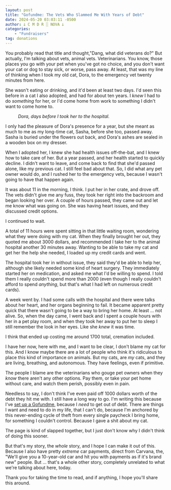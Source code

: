 ```yaml
---
layout: post
title: "Gofundme: The Vets Who Slammed Me With Years of Debt"
date: 2024-05-20 03:03:11 -0500
author: 𐕣 C M D R ░ NOVA 𐕣
categories:
    - "Fundraisers"
tag: donations
---
```


<!-- wp:paragraph -->
<p>You probably read that title and thought,"Dang, what did veterans do?" But actually, I'm talking about vets, animal vets. Veterinarians. You know, those places you go with your pet when you've got no choice, and you don't want your cat or dog to stay sick, or worse, pass away. At least, that was my line of thinking when I took my old cat, Dora, to the emergency vet twenty minutes from here.</p>
<!-- /wp:paragraph -->

<!-- wp:paragraph -->
<p>She wasn't eating or drinking, and it'd been at least two days. I'd seen this before in a cat I also adopted, and had for about ten years. I <em>knew</em> I had to do <em>something</em> for her, or I'd come home from work to something I didn't want to come home to.</p>
<!-- /wp:paragraph -->

<!-- wp:image {"id":1682,"sizeSlug":"large","linkDestination":"none","align":"center"} -->
<figure class="wp-block-image aligncenter size-large"><img src="https://cmdr-nova.online/wp-content/uploads/2024/05/dora-edited.jpg" alt="" class="wp-image-1682"/><figcaption class="wp-element-caption"><em>Dora, days before I took her to the hospital.</em></figcaption></figure>
<!-- /wp:image -->

<!-- wp:paragraph -->
<p>I only had the pleasure of Dora's presence for a year, but she meant as much to me as my long-time cat, Sasha, before she too, passed away. Sasha is buried under the flowers out back, and Dora's ashes are sealed in a wooden box on my dresser.</p>
<!-- /wp:paragraph -->

<!-- wp:paragraph -->
<p>When I adopted her, I knew she had health issues off-the-bat, and I knew how to take care of her. But a year passed, and her health started to quickly decline. I didn't want to leave, and come back to find that she'd passed alone, like my previous cat. I still feel bad about that. So, I did what any pet owner would do, and I rushed her to the emergency vets, because I wasn't going to have that happen again.</p>
<!-- /wp:paragraph -->

<!-- wp:paragraph -->
<p>It was about 11 in the morning, I think. I put her in her crate, and drove off. The vets didn't give me any fuss, they took her right into the backroom and began looking her over. A couple of hours passed, they came out and let me know what was going on. She was having heart issues, and they discussed credit options. </p>
<!-- /wp:paragraph -->

<!-- wp:paragraph -->
<p>I continued to wait.</p>
<!-- /wp:paragraph -->

<!-- wp:paragraph -->
<p>A total of 11 hours were spent sitting in that little waiting room, wondering what they were doing with my cat. When they finally brought her out, they quoted me about 3000 dollars, and recommended I take her to the animal hospital another 30 minutes away. Wanting to be able to take my cat and get her the help she needed, I loaded up my credit cards and went.</p>
<!-- /wp:paragraph -->

<!-- wp:paragraph -->
<p>The hospital took her in without issue, they said they'd be able to help her, although she likely needed some kind of heart surgery. They immediately started her on medication, and asked me what I'd be willing to spend. I told them I really couldn't spend more than 2000 (even though I really couldn't afford to spend <em>anything</em>, but that's what I had left on numerous credit cards).</p>
<!-- /wp:paragraph -->

<!-- wp:paragraph -->
<p>A week went by. I had some calls with the hospital and there were talks about her heart, and her organs beginning to fail. It became apparent pretty quick that there wasn't going to be a way to bring her home. At least ... not alive. So, when the day came, I went back and I spent a couple hours with her in a pet play room, and when they took her away to put her to sleep I still remember the look in her eyes. Like she <em>knew</em> it was time.</p>
<!-- /wp:paragraph -->

<!-- wp:paragraph -->
<p>I think that ended up costing me around 1700 total, cremation included.</p>
<!-- /wp:paragraph -->

<!-- wp:paragraph -->
<p>I have her now, here with me, and I want to be clear, I don't blame my cat for this. And I know maybe there are a lot of people who think it's ridiculous to place this kind of importance on animals. But my cats, are <em>my</em> cats, and they are living, breathing, and autonomous. They have feelings, even if primitive.</p>
<!-- /wp:paragraph -->

<!-- wp:paragraph -->
<p>The people I blame are the veterinarians who gouge pet owners when they <em>know</em> there aren't any other options. Pay them, or take your pet home without care, and watch them perish, possibly even in pain.</p>
<!-- /wp:paragraph -->

<!-- wp:paragraph -->
<p>Needless to say, I don't think I've even paid off 1000 dollars worth of the debt they hit me with. I still have a long way to go. I'm writing this because I've <a href="https://www.gofundme.com/f/help-ryan-overcome-his-debt-crisis">set up a Gofundme</a>, because I <em>need</em> to get out of debt. There are things I want and need to do in my life, that I can't do, because I'm anchored by this never-ending cycle of theft from every single paycheck I bring home, for something I couldn't control. Because I gave a shit about my cat.</p>
<!-- /wp:paragraph -->

<!-- wp:paragraph -->
<p>The page is kind of slapped together, but I just don't know why I didn't think of doing this sooner. </p>
<!-- /wp:paragraph -->

<!-- wp:paragraph -->
<p>But that's my story, the <em>whole</em> story, and I hope I can make it out of this. Because I also have pretty <em>extreme</em> car payments, direct from Carvana, the, "We'll give you a 10-year-old car and hit you with payments as if it's brand new" people. But ... that's a whole other story, completely unrelated to what we're talking about here, today.</p>
<!-- /wp:paragraph -->

<!-- wp:paragraph -->
<p>Thank you for taking the time to read, and if anything, I hope you'll share this around.</p>
<!-- /wp:paragraph -->